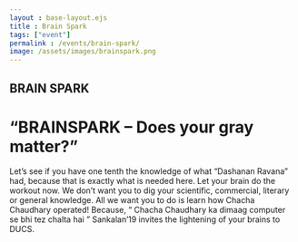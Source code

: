 ```yaml
---
layout : base-layout.ejs
title : Brain Spark
tags: ["event"]
permalink : /events/brain-spark/
image: /assets/images/brainspark.png
---
```


## BRAIN SPARK
# “BRAINSPARK – Does your gray matter?”

Let’s see if you have one tenth the knowledge of what “Dashanan Ravana” had, because that is exactly what is needed here. Let your brain do the workout now.
We don’t want you to dig your scientific, commercial, literary or general knowledge.
All we want you to do is learn how Chacha Chaudhary operated!
Because, “ Chacha Chaudhary ka dimaag computer se bhi tez chalta hai ”
Sankalan’19 invites the lightening of your brains to DUCS.
